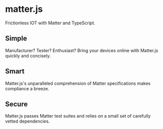 <div class="title">

# matter.js

Frictionless IOT with Matter and TypeScript.

</div>

<div class="blurb">

## Simple

Manufacturer? Tester? Enthusiast? Bring your devices online with Matter.js quickly and concisely.

</div>

<div class="blurb">

## Smart

Matter.js's unparalleled comprehension of Matter specifications makes compliance a breeze.

</div>

<div class="blurb">

## Secure

Matter.js passes Matter test suites and relies on a small set of carefully vetted dependencies.

</div>
